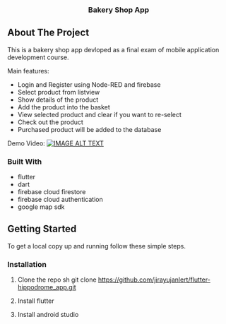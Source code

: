 
  <h3 align="center">Bakery Shop App</h3>






<!-- ABOUT THE PROJECT -->
## About The Project


This is a bakery shop app devloped as a final exam of mobile application development course.

Main features:
* Login and Register using Node-RED and firebase
* Select product from listview
* Show details of the product 
* Add the product into the basket 
* View selected product and clear if you want to re-select
* Check out the product
* Purchased product will be added to the database 

Demo Video:
[![IMAGE ALT TEXT](https://user-images.githubusercontent.com/80273723/110499730-1c1a6200-812b-11eb-806a-6be58b13e138.png)](https://youtu.be/3_iIoMeMSJo "Bakery Shop App Demo")



### Built With

* flutter
* dart
* firebase cloud firestore
* firebase cloud authentication
* google map sdk



<!-- GETTING STARTED -->
## Getting Started

To get a local copy up and running follow these simple steps.


### Installation

1. Clone the repo
sh
git clone https://github.com/jirayujanlert/flutter-hippodrome_app.git
2. Install flutter

3. Install android studio

